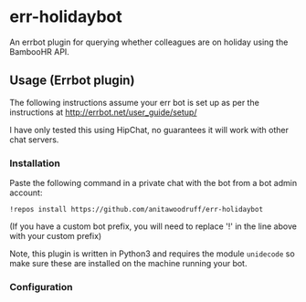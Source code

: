 # err-holidaybot
An errbot plugin for querying whether colleagues are on holiday using the BambooHR API.

## Usage (Errbot plugin)

The following instructions assume your err bot is set up as per the instructions at http://errbot.net/user_guide/setup/ 

I have only tested this using HipChat, no guarantees it will work with other chat servers.

### Installation

Paste the following command in a private chat with the bot from a bot admin account:

  `!repos install https://github.com/anitawoodruff/err-holidaybot` 
  
(If you have a custom bot prefix, you will need to replace '!' in the line above with your custom prefix)

Note, this plugin is written in Python3 and requires the module `unidecode` so make sure these are installed on the machine running your bot.

### Configuration


